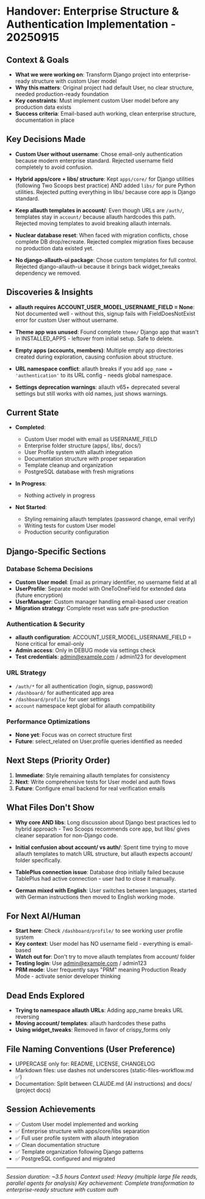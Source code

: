 # Handover: Enterprise Structure & Authentication Implementation - 20250915

## Context & Goals
- **What we were working on**: Transform Django project into enterprise-ready structure with custom User model
- **Why this matters**: Original project had default User, no clear structure, needed production-ready foundation
- **Key constraints**: Must implement custom User model before any production data exists
- **Success criteria**: Email-based auth working, clean enterprise structure, documentation in place

## Key Decisions Made

- **Custom User without username**: Chose email-only authentication because modern enterprise standard. Rejected username field completely to avoid confusion.

- **Hybrid apps/core + libs/ structure**: Kept `apps/core/` for Django utilities (following Two Scoops best practice) AND added `libs/` for pure Python utilities. Rejected putting everything in libs/ because core app is Django standard.

- **Keep allauth templates in account/**: Even though URLs are `/auth/`, templates stay in `account/` because allauth hardcodes this path. Rejected moving templates to avoid breaking allauth internals.

- **Nuclear database reset**: When faced with migration conflicts, chose complete DB drop/recreate. Rejected complex migration fixes because no production data existed yet.

- **No django-allauth-ui package**: Chose custom templates for full control. Rejected django-allauth-ui because it brings back widget_tweaks dependency we removed.

## Discoveries & Insights

- **allauth requires ACCOUNT_USER_MODEL_USERNAME_FIELD = None**: Not documented well - without this, signup fails with FieldDoesNotExist error for custom User without username.

- **Theme app was unused**: Found complete `theme/` Django app that wasn't in INSTALLED_APPS - leftover from initial setup. Safe to delete.

- **Empty apps (accounts, members)**: Multiple empty app directories created during exploration, causing confusion about structure.

- **URL namespace conflict**: allauth breaks if you add `app_name = 'authentication'` to its URL config - needs global namespace.

- **Settings deprecation warnings**: allauth v65+ deprecated several settings but still works with old names, just shows warnings.

## Current State

- **Completed**:
  - Custom User model with email as USERNAME_FIELD
  - Enterprise folder structure (apps/, libs/, docs/)
  - User Profile system with allauth integration
  - Documentation structure with proper separation
  - Template cleanup and organization
  - PostgreSQL database with fresh migrations

- **In Progress**:
  - Nothing actively in progress

- **Not Started**:
  - Styling remaining allauth templates (password change, email verify)
  - Writing tests for custom User model
  - Production security configuration

## Django-Specific Sections

### Database Schema Decisions
- **Custom User model**: Email as primary identifier, no username field at all
- **UserProfile**: Separate model with OneToOneField for extended data (future encryption)
- **UserManager**: Custom manager handling email-based user creation
- **Migration strategy**: Complete reset was safe pre-production

### Authentication & Security
- **allauth configuration**: ACCOUNT_USER_MODEL_USERNAME_FIELD = None critical for email-only
- **Admin access**: Only in DEBUG mode via settings check
- **Test credentials**: admin@example.com / admin123 for development

### URL Strategy
- `/auth/*` for all authentication (login, signup, password)
- `/dashboard/` for authenticated app area
- `/dashboard/profile/` for user settings
- `account` namespace kept global for allauth compatibility

### Performance Optimizations
- **None yet**: Focus was on correct structure first
- **Future**: select_related on User.profile queries identified as needed

## Next Steps (Priority Order)

1. **Immediate**: Style remaining allauth templates for consistency
2. **Next**: Write comprehensive tests for User model and auth flows
3. **Future**: Configure email backend for real verification emails

## What Files Don't Show

- **Why core AND libs**: Long discussion about Django best practices led to hybrid approach - Two Scoops recommends core app, but libs/ gives cleaner separation for non-Django code.

- **Initial confusion about account/ vs auth/**: Spent time trying to move allauth templates to match URL structure, but allauth expects account/ folder specifically.

- **TablePlus connection issue**: Database drop initially failed because TablePlus had active connection - user had to close it manually.

- **German mixed with English**: User switches between languages, started with German instructions then moved to English working mode.

## For Next AI/Human

- **Start here**: Check `/dashboard/profile/` to see working user profile system
- **Key context**: User model has NO username field - everything is email-based
- **Watch out for**: Don't try to move allauth templates from account/ folder
- **Testing login**: Use admin@example.com / admin123
- **PRM mode**: User frequently says "PRM" meaning Production Ready Mode - activate senior developer thinking

## Dead Ends Explored

- **Trying to namespace allauth URLs**: Adding app_name breaks URL reversing
- **Moving account/ templates**: allauth hardcodes these paths
- **Using widget_tweaks**: Removed in favor of crispy_forms only

## File Naming Conventions (User Preference)

- UPPERCASE only for: README, LICENSE, CHANGELOG
- Markdown files: use dashes not underscores (static-files-workflow.md ✅)
- Documentation: Split between CLAUDE.md (AI instructions) and docs/ (project docs)

## Session Achievements

- ✅ Custom User model implemented and working
- ✅ Enterprise structure with apps/core/libs separation
- ✅ Full user profile system with allauth integration
- ✅ Clean documentation structure
- ✅ Template organization following Django patterns
- ✅ PostgreSQL configured and migrated

---
*Session duration: ~3.5 hours*
*Context used: Heavy (multiple large file reads, parallel agents for analysis)*
*Key achievement: Complete transformation to enterprise-ready structure with custom auth*